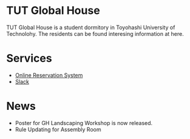 # TUT Global House

TUT Global House is a student dormitory in Toyohashi University of Technolohy.
The residents can be found interesing information at here.

# Services

- [Online Reservation System](https://tut-gh.github.io/portal/)
- [Slack](https://tut-global-house.slack.com/)

# News

- Poster for GH Landscaping Workshop is now released.
- Rule Updating for Assembly Room